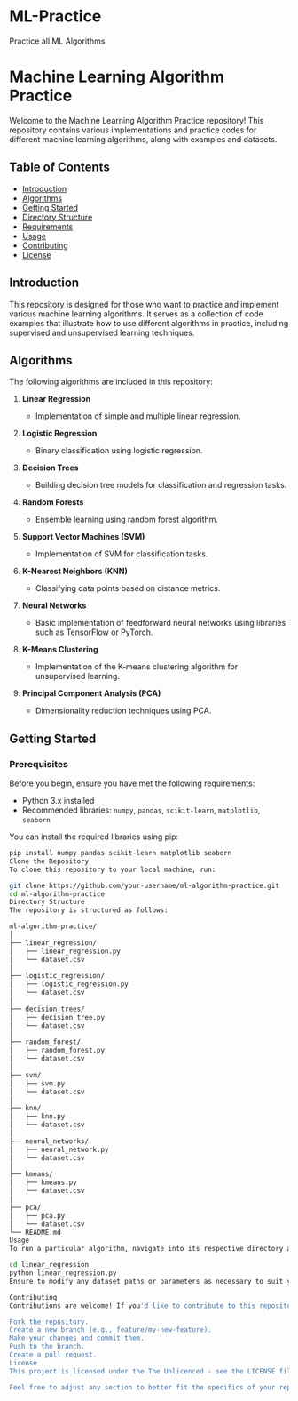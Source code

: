 # ML-Practice
Practice all ML Algorithms
# Machine Learning Algorithm Practice

Welcome to the Machine Learning Algorithm Practice repository! This repository contains various implementations and practice codes for different machine learning algorithms, along with examples and datasets.

## Table of Contents

- [Introduction](#introduction)
- [Algorithms](#algorithms)
- [Getting Started](#getting-started)
- [Directory Structure](#directory-structure)
- [Requirements](#requirements)
- [Usage](#usage)
- [Contributing](#contributing)
- [License](#license)

## Introduction

This repository is designed for those who want to practice and implement various machine learning algorithms. It serves as a collection of code examples that illustrate how to use different algorithms in practice, including supervised and unsupervised learning techniques.

## Algorithms

The following algorithms are included in this repository:

1. **Linear Regression**
   - Implementation of simple and multiple linear regression.

2. **Logistic Regression**
   - Binary classification using logistic regression.

3. **Decision Trees**
   - Building decision tree models for classification and regression tasks.

4. **Random Forests**
   - Ensemble learning using random forest algorithm.

5. **Support Vector Machines (SVM)**
   - Implementation of SVM for classification tasks.

6. **K-Nearest Neighbors (KNN)**
   - Classifying data points based on distance metrics.

7. **Neural Networks**
   - Basic implementation of feedforward neural networks using libraries such as TensorFlow or PyTorch.

8. **K-Means Clustering**
   - Implementation of the K-means clustering algorithm for unsupervised learning.

9. **Principal Component Analysis (PCA)**
   - Dimensionality reduction techniques using PCA.

## Getting Started

### Prerequisites

Before you begin, ensure you have met the following requirements:

- Python 3.x installed
- Recommended libraries: `numpy`, `pandas`, `scikit-learn`, `matplotlib`, `seaborn`

You can install the required libraries using pip:

```bash
pip install numpy pandas scikit-learn matplotlib seaborn
Clone the Repository
To clone this repository to your local machine, run:

git clone https://github.com/your-username/ml-algorithm-practice.git
cd ml-algorithm-practice
Directory Structure
The repository is structured as follows:

ml-algorithm-practice/
│
├── linear_regression/
│   ├── linear_regression.py
│   └── dataset.csv
│
├── logistic_regression/
│   ├── logistic_regression.py
│   └── dataset.csv
│
├── decision_trees/
│   ├── decision_tree.py
│   └── dataset.csv
│
├── random_forest/
│   ├── random_forest.py
│   └── dataset.csv
│
├── svm/
│   ├── svm.py
│   └── dataset.csv
│
├── knn/
│   ├── knn.py
│   └── dataset.csv
│
├── neural_networks/
│   ├── neural_network.py
│   └── dataset.csv
│
├── kmeans/
│   ├── kmeans.py
│   └── dataset.csv
│
├── pca/
│   ├── pca.py
│   └── dataset.csv
└── README.md
Usage
To run a particular algorithm, navigate into its respective directory and execute the appropriate Python script. For example:

cd linear_regression
python linear_regression.py
Ensure to modify any dataset paths or parameters as necessary to suit your use case.

Contributing
Contributions are welcome! If you'd like to contribute to this repository, please follow these steps:

Fork the repository.
Create a new branch (e.g., feature/my-new-feature).
Make your changes and commit them.
Push to the branch.
Create a pull request.
License
This project is licensed under the The Unlicenced - see the LICENSE file for details.

Feel free to adjust any section to better fit the specifics of your repository and your personal or organizational style. Happy coding!
